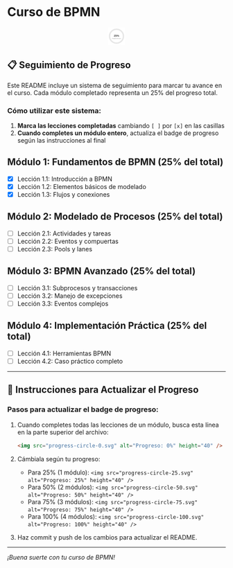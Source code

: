 
# Curso de BPMN

<div align="center">
  <img src="progress-circle-25.svg" alt="Progreso: 25%" height="40" />
</div>

## 📋 Seguimiento de Progreso

Este README incluye un sistema de seguimiento para marcar tu avance en el curso. Cada módulo completado representa un 25% del progreso total.

### Cómo utilizar este sistema:

1. **Marca las lecciones completadas** cambiando `[ ]` por `[x]` en las casillas
2. **Cuando completes un módulo entero**, actualiza el badge de progreso según las instrucciones al final

## Módulo 1: Fundamentos de BPMN (25% del total)
- [x] Lección 1.1: Introducción a BPMN
- [x] Lección 1.2: Elementos básicos de modelado
- [x] Lección 1.3: Flujos y conexiones

## Módulo 2: Modelado de Procesos (25% del total)
- [ ] Lección 2.1: Actividades y tareas
- [ ] Lección 2.2: Eventos y compuertas
- [ ] Lección 2.3: Pools y lanes

## Módulo 3: BPMN Avanzado (25% del total)
- [ ] Lección 3.1: Subprocesos y transacciones
- [ ] Lección 3.2: Manejo de excepciones
- [ ] Lección 3.3: Eventos complejos

## Módulo 4: Implementación Práctica (25% del total)
- [ ] Lección 4.1: Herramientas BPMN
- [ ] Lección 4.2: Caso práctico completo

---

## 🔄 Instrucciones para Actualizar el Progreso

### Pasos para actualizar el badge de progreso:

1. Cuando completes todas las lecciones de un módulo, busca esta línea en la parte superior del archivo:
   ```markdown
   <img src="progress-circle-0.svg" alt="Progreso: 0%" height="40" />
   ```

2. Cámbiala según tu progreso:
   - Para 25% (1 módulo): `<img src="progress-circle-25.svg" alt="Progreso: 25%" height="40" />`
   - Para 50% (2 módulos): `<img src="progress-circle-50.svg" alt="Progreso: 50%" height="40" />`
   - Para 75% (3 módulos): `<img src="progress-circle-75.svg" alt="Progreso: 75%" height="40" />`
   - Para 100% (4 módulos): `<img src="progress-circle-100.svg" alt="Progreso: 100%" height="40" />`

3. Haz commit y push de los cambios para actualizar el README.

---

_¡Buena suerte con tu curso de BPMN!_
